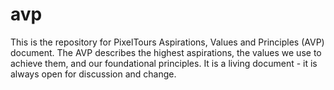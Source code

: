 # avp
This is the repository for PixelTours Aspirations, Values and Principles (AVP) document.
The AVP describes the highest aspirations, the values we use to achieve them, and our foundational principles.
It is a living document - it is always open for discussion and change.
